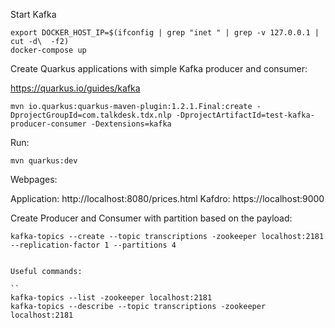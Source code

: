 Start Kafka

```
export DOCKER_HOST_IP=$(ifconfig | grep "inet " | grep -v 127.0.0.1 | cut -d\  -f2)
docker-compose up
```

Create Quarkus applications with simple Kafka producer and consumer:

https://quarkus.io/guides/kafka

```
mvn io.quarkus:quarkus-maven-plugin:1.2.1.Final:create -DprojectGroupId=com.talkdesk.tdx.nlp -DprojectArtifactId=test-kafka-producer-consumer -Dextensions=kafka
```

Run:

``
mvn quarkus:dev
``

Webpages:

Application: http://localhost:8080/prices.html
Kafdro: https://localhost:9000

Create Producer and Consumer with partition based on the payload:

```
kafka-topics --create --topic transcriptions -zookeeper localhost:2181 --replication-factor 1 --partitions 4


Useful commands:

``
kafka-topics --list -zookeeper localhost:2181
kafka-topics --describe --topic transcriptions -zookeeper localhost:2181
```

